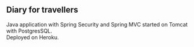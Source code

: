 ## Diary for travellers
Java application with Spring Security and Spring MVC started on Tomcat with PostgresSQL.  
Deployed on Heroku.
